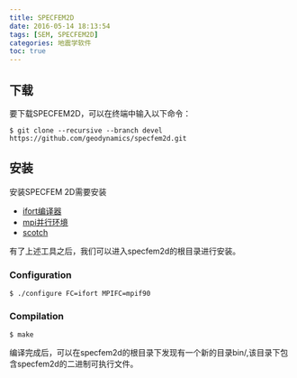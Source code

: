 ```yaml
---
title: SPECFEM2D
date: 2016-05-14 18:13:54
tags: [SEM, SPECFEM2D]
categories: 地震学软件
toc: true
---
```


## 下载

要下载SPECFEM2D，可以在终端中输入以下命令：

``` {.console}
$ git clone --recursive --branch devel https://github.com/geodynamics/specfem2d.git
```

## 安装

安装SPECFEM 2D需要安装

+ [ifort编译器](intel.html)
+ [mpi并行环境](mpich.html)
+ [scotch](scotch.html)


有了上述工具之后，我们可以进入specfem2d的根目录进行安装。

### Configuration

``` {.console}
$ ./configure FC=ifort MPIFC=mpif90
```

### Compilation

``` {.console}
$ make
```

编译完成后，可以在specfem2d的根目录下发现有一个新的目录bin/,该目录下包含specfem2d的二进制可执行文件。
